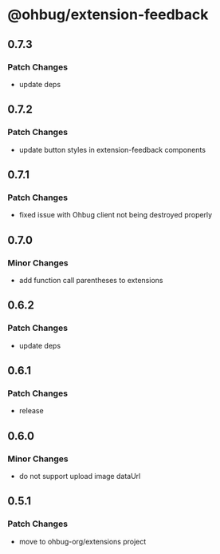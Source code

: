 # @ohbug/extension-feedback

## 0.7.3

### Patch Changes

- update deps

## 0.7.2

### Patch Changes

- update button styles in extension-feedback components

## 0.7.1

### Patch Changes

- fixed issue with Ohbug client not being destroyed properly

## 0.7.0

### Minor Changes

- add function call parentheses to extensions

## 0.6.2

### Patch Changes

- update deps

## 0.6.1

### Patch Changes

- release

## 0.6.0

### Minor Changes

- do not support upload image dataUrl

## 0.5.1

### Patch Changes

- move to ohbug-org/extensions project
